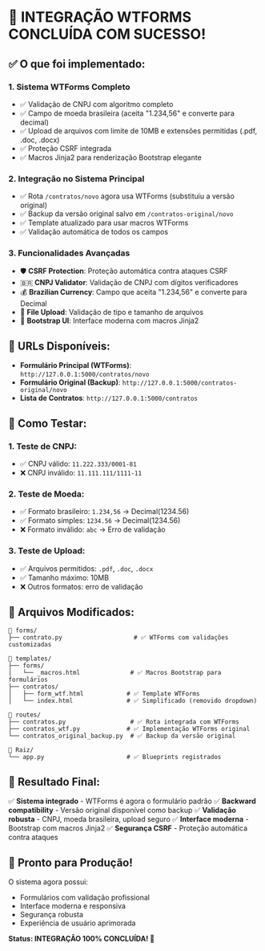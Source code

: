 # 🎉 INTEGRAÇÃO WTFORMS CONCLUÍDA COM SUCESSO!

## ✅ O que foi implementado:

### 1. **Sistema WTForms Completo**
- ✅ Validação de CNPJ com algoritmo completo 
- ✅ Campo de moeda brasileira (aceita "1.234,56" e converte para decimal)
- ✅ Upload de arquivos com limite de 10MB e extensões permitidas (.pdf, .doc, .docx)
- ✅ Proteção CSRF integrada
- ✅ Macros Jinja2 para renderização Bootstrap elegante

### 2. **Integração no Sistema Principal**
- ✅ Rota `/contratos/novo` agora usa WTForms (substituiu a versão original)
- ✅ Backup da versão original salvo em `/contratos-original/novo`
- ✅ Template atualizado para usar macros WTForms
- ✅ Validação automática de todos os campos

### 3. **Funcionalidades Avançadas**
- 🛡️ **CSRF Protection**: Proteção automática contra ataques CSRF
- 🇧🇷 **CNPJ Validator**: Validação de CNPJ com dígitos verificadores
- 💰 **Brazilian Currency**: Campo que aceita "1.234,56" e converte para Decimal
- 📁 **File Upload**: Validação de tipo e tamanho de arquivos
- 🎨 **Bootstrap UI**: Interface moderna com macros Jinja2

## 🔗 URLs Disponíveis:

- **Formulário Principal (WTForms)**: `http://127.0.0.1:5000/contratos/novo`
- **Formulário Original (Backup)**: `http://127.0.0.1:5000/contratos-original/novo`
- **Lista de Contratos**: `http://127.0.0.1:5000/contratos`

## 🧪 Como Testar:

### 1. Teste de CNPJ:
- ✅ CNPJ válido: `11.222.333/0001-81`
- ❌ CNPJ inválido: `11.111.111/1111-11`

### 2. Teste de Moeda:
- ✅ Formato brasileiro: `1.234,56` → Decimal(1234.56)
- ✅ Formato simples: `1234.56` → Decimal(1234.56)
- ❌ Formato inválido: `abc` → Erro de validação

### 3. Teste de Upload:
- ✅ Arquivos permitidos: `.pdf`, `.doc`, `.docx`
- ✅ Tamanho máximo: 10MB
- ❌ Outros formatos: erro de validação

## 📁 Arquivos Modificados:

```
📂 forms/
├── contrato.py                    # ✅ WTForms com validações customizadas

📂 templates/
├── forms/
│   └── _macros.html              # ✅ Macros Bootstrap para formulários
├── contratos/
│   ├── form_wtf.html            # ✅ Template WTForms
│   └── index.html               # ✅ Simplificado (removido dropdown)

📂 routes/
├── contratos.py                  # ✅ Rota integrada com WTForms
├── contratos_wtf.py             # ✅ Implementação WTForms original
└── contratos_original_backup.py  # ✅ Backup da versão original

📂 Raiz/
└── app.py                       # ✅ Blueprints registrados
```

## 🎯 Resultado Final:

✅ **Sistema integrado** - WTForms é agora o formulário padrão
✅ **Backward compatibility** - Versão original disponível como backup
✅ **Validação robusta** - CNPJ, moeda brasileira, upload seguro
✅ **Interface moderna** - Bootstrap com macros Jinja2
✅ **Segurança CSRF** - Proteção automática contra ataques

## 🚀 Pronto para Produção!

O sistema agora possui:
- Formulários com validação profissional
- Interface moderna e responsiva
- Segurança robusta
- Experiência de usuário aprimorada

**Status: INTEGRAÇÃO 100% CONCLUÍDA! 🎉**
